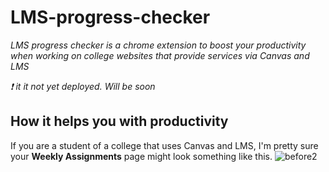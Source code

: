 # LMS-progress-checker
_LMS progress checker is a chrome extension to boost your productivity when working on college websites that provide services via Canvas and LMS_

_❗️ it it not yet deployed. Will be soon_


## How it helps you with productivity

If you are a student of a college that uses Canvas and LMS, I'm pretty sure your **Weekly Assignments** page might look something like this.
![before2](https://github.com/timothyjchun/LMS-progress-checker/assets/62375259/b1176766-78ec-4543-9637-cc5670ed1a10)
